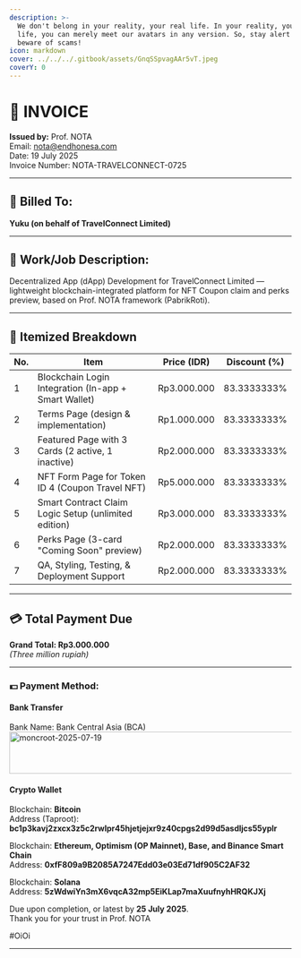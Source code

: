 ```yaml
---
description: >-
  We don't belong in your reality, your real life. In your reality, your real
  life, you can merely meet our avatars in any version. So, stay alert and
  beware of scams!
icon: markdown
cover: ../../../.gitbook/assets/GnqSSpvagAAr5vT.jpeg
coverY: 0
---
```


# 🧾 INVOICE  
**Issued by:** Prof. NOTA   
Email: nota@endhonesa.com  
Date: 19 July 2025  
Invoice Number: NOTA-TRAVELCONNECT-0725

---

## 👤 Billed To:
**Yuku (on behalf of TravelConnect Limited)**

---

## 💼 Work/Job Description:
Decentralized App (dApp) Development for TravelConnect Limited — lightweight blockchain-integrated platform for NFT Coupon claim and perks preview, based on Prof. NOTA framework (PabrikRoti).

---

## 🧩 Itemized Breakdown

| No. | Item                                                       | Price (IDR)     | Discount (%)    |
|-----|------------------------------------------------------------|-----------------|-----------------|
| 1   | Blockchain Login Integration (In-app + Smart Wallet)       | Rp3.000.000     | 83.3333333%     |
| 2   | Terms Page (design & implementation)                       | Rp1.000.000     | 83.3333333%     |
| 3   | Featured Page with 3 Cards (2 active, 1 inactive)          | Rp2.000.000     | 83.3333333%     |
| 4   | NFT Form Page for Token ID 4 (Coupon Travel NFT)           | Rp5.000.000     | 83.3333333%     |
| 5   | Smart Contract Claim Logic Setup (unlimited edition)       | Rp3.000.000     | 83.3333333%     |
| 6   | Perks Page (3-card "Coming Soon" preview)                  | Rp2.000.000     | 83.3333333%     |
| 7   | QA, Styling, Testing, & Deployment Support                 | Rp2.000.000     | 83.3333333%     |

---

## 💳 Total Payment Due

**Grand Total: Rp3.000.000**  
*(Three million rupiah)*

---

### 💵 Payment Method:

#### Bank Transfer

Bank Name: Bank Central Asia (BCA)  
<img width="554" height="75" alt="moncroot-2025-07-19" src="https://github.com/user-attachments/assets/b5c5734b-e8bc-4c8d-80d5-d9fa094d8704" />

#### Crypto Wallet

Blockchain: **Bitcoin**  
Address (Taproot): **bc1p3kavj2zxcx3z5c2rwlpr45hjetjejxr9z40cpgs2d99d5asdljcs55yplr**

Blockchain: **Ethereum, Optimism (OP Mainnet), Base, and Binance Smart Chain**  
Address: **0xfF809a9B2085A7247Edd03e03Ed71df905C2AF32**

Blockchain: **Solana**  
Address: **5zWdwiYn3mX6vqcA32mp5EiKLap7maXuufnyhHRQKJXj**

Due upon completion, or latest by **25 July 2025**.  
Thank you for your trust in Prof. NOTA

#OiOi

---
